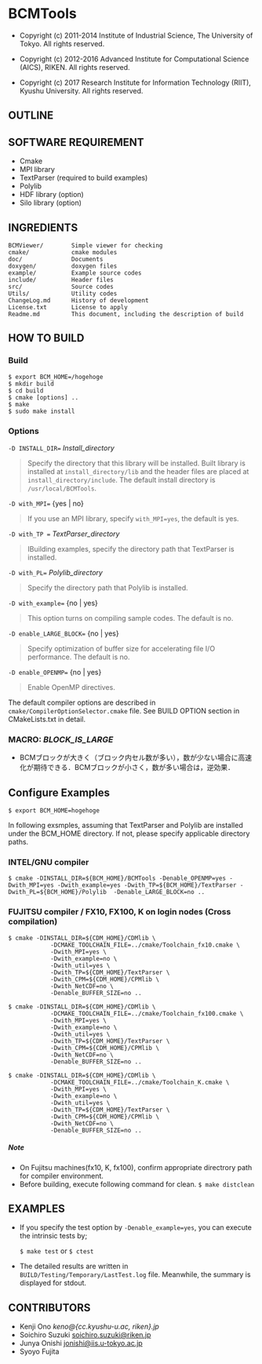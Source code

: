 # BCMTools

* Copyright (c) 2011-2014 Institute of Industrial Science, The University of Tokyo.
All rights reserved.

* Copyright (c) 2012-2016 Advanced Institute for Computational Science (AICS), RIKEN.
All rights reserved.

* Copyright (c) 2017 Research Institute for Information Technology (RIIT), Kyushu University.
All rights reserved.


## OUTLINE



## SOFTWARE REQUIREMENT
- Cmake
- MPI library
- TextParser (required to build examples)
- Polylib
- HDF library (option)
- Silo library (option)


## INGREDIENTS
~~~
BCMViewer/        Simple viewer for checking
cmake/            cmake modules
doc/              Documents
doxygen/          doxygen files
example/          Example source codes
include/          Header files
src/              Source codes
Utils/            Utility codes
ChangeLog.md      History of development
License.txt       License to apply
Readme.md         This document, including the description of build
~~~


## HOW TO BUILD

### Build

~~~
$ export BCM_HOME=/hogehoge
$ mkdir build
$ cd build
$ cmake [options] ..
$ make
$ sudo make install
~~~


### Options

`-D INSTALL_DIR=` *Install_directory*

>  Specify the directory that this library will be installed. Built library is installed at `install_directory/lib` and the header files are placed at `install_directory/include`. The default install directory is `/usr/local/BCMTools`.

`-D with_MPI=` {yes | no}

>  If you use an MPI library, specify `with_MPI=yes`, the default is yes.

`-D with_TP =` *TextParser_directory*

> IBuilding examples, specify the directory path that TextParser is installed.

`-D with_PL=` *Polylib_directory*

> Specify the directory path that Polylib is installed.

`-D with_example=` {no | yes}

>  This option turns on compiling sample codes. The default is no.

`-D enable_LARGE_BLOCK=` {no | yes}

>  Specify optimization of buffer size for accelerating file I/O performance. The default is no.

`-D enable_OPENMP=` {no | yes}

> Enable OpenMP directives.


The default compiler options are described in `cmake/CompilerOptionSelector.cmake` file. See BUILD OPTION section in CMakeLists.txt in detail.

### MACRO: _BLOCK_IS_LARGE_
- BCMブロックが大きく（ブロック内セル数が多い），数が少ない場合に高速化が期待できる．BCMブロックが小さく，数が多い場合は，逆効果．


## Configure Examples

`$ export BCM_HOME=hogehoge`

In following exsmples, assuming that TextParser and Polylib are installed under the BCM_HOME directory. If not, please specify applicable directory paths.

### INTEL/GNU compiler

~~~
$ cmake -DINSTALL_DIR=${BCM_HOME}/BCMTools -Denable_OPENMP=yes -Dwith_MPI=yes -Dwith_example=yes -Dwith_TP=${BCM_HOME}/TextParser -Dwith_PL=${BCM_HOME}/Polylib  -Denable_LARGE_BLOCK=no ..
~~~


### FUJITSU compiler / FX10, FX100, K on login nodes (Cross compilation)

~~~
$ cmake -DINSTALL_DIR=${CDM_HOME}/CDMlib \
            -DCMAKE_TOOLCHAIN_FILE=../cmake/Toolchain_fx10.cmake \
            -Dwith_MPI=yes \
            -Dwith_example=no \
            -Dwith_util=yes \
            -Dwith_TP=${CDM_HOME}/TextParser \
            -Dwith_CPM=${CDM_HOME}/CPMlib \
            -Dwith_NetCDF=no \
            -Denable_BUFFER_SIZE=no ..

$ cmake -DINSTALL_DIR=${CDM_HOME}/CDMlib \
            -DCMAKE_TOOLCHAIN_FILE=../cmake/Toolchain_fx100.cmake \
            -Dwith_MPI=yes \
            -Dwith_example=no \
            -Dwith_util=yes \
            -Dwith_TP=${CDM_HOME}/TextParser \
            -Dwith_CPM=${CDM_HOME}/CPMlib \
            -Dwith_NetCDF=no \
            -Denable_BUFFER_SIZE=no ..

$ cmake -DINSTALL_DIR=${CDM_HOME}/CDMlib \
            -DCMAKE_TOOLCHAIN_FILE=../cmake/Toolchain_K.cmake \
            -Dwith_MPI=yes \
            -Dwith_example=no \
            -Dwith_util=yes \
            -Dwith_TP=${CDM_HOME}/TextParser \
            -Dwith_CPM=${CDM_HOME}/CPMlib \
            -Dwith_NetCDF=no \
            -Denable_BUFFER_SIZE=no ..
~~~


##### Note
- On Fujitsu machines(fx10, K, fx100), confirm appropriate directrory path for compiler environment.
- Before building, execute following command for clean. `$ make distclean`


## EXAMPLES

* If you specify the test option by `-Denable_example=yes`, you can
execute the intrinsic tests by;

	`$ make test` or `$ ctest`

* The detailed results are written in `BUILD/Testing/Temporary/LastTest.log` file.
Meanwhile, the summary is displayed for stdout.




## CONTRIBUTORS

* Kenji     Ono      _keno@{cc.kyushu-u.ac, riken}.jp_
* Soichiro  Suzuki   soichiro.suzuki@riken.jp
* Junya     Onishi   jonishi@iis.u-tokyo.ac.jp
* Syoyo     Fujita
